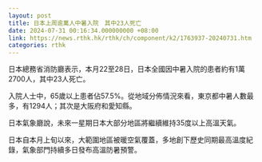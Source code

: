 ```yaml
---
layout: post
title: 日本上周逾萬人中暑入院　其中23人死亡
date: 2024-07-31 00:16:34.000000000 +08:00
link: https://news.rthk.hk/rthk/ch/component/k2/1763937-20240731.htm
categories: rthk
---
```


日本總務省消防廳表示，本月22至28日，日本全國因中暑入院的患者約有1萬2700人，其中23人死亡。

入院人士中，65歲以上患者佔57.5%。從地域分佈情況來看，東京都中暑人數最多，有1294人；其次是大阪府和愛知縣。

日本氣象廳說，未來一星期日本大部分地區將繼續維持35度以上高溫天氣。

日本自本月上旬以來，大範圍地區被暖空氣覆蓋，多地創下歷史同期最高溫度紀錄，氣象部門持續多日發布高溫防暑預警。
